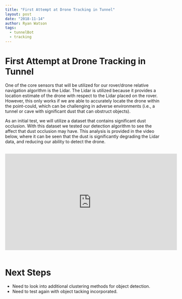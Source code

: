 ```yaml
---
title: "First Attempt at Drone Tracking in Tunnel"
layout: post
date: "2018-11-14"
author: Ryan Watson
tags:
  - tunnelBot
  - tracking
---
```


# First Attempt at Drone Tracking in Tunnel

One of the core sensors that will be utilized for our rover/drone relative navigation algorithm is the Lidar. The Lidar is utilized because it provides a location estimate of the drone with respect to the Lidar placed on the rover. However, this only works if we are able to accurately locate the drone within the point-could, which can be challenging in adverse environments (i.e., a tunnel or cave with significant dust that can obstruct objects).

As an initial test, we will utilize a dataset that contains significant dust occlusion. With this dataset we tested our detection algorithm to see the affect that dust occlusion may have. This analysis is provided in the video below, where it can be seen that the dust is significantly degrading the Lidar data, and reducing our ability to detect the drone.

<br>

<center>
<iframe width="560" height="315" src="https://www.youtube.com/embed/6ZBBFQwUj-8" frameborder="0" allow="accelerometer; autoplay; encrypted-media; gyroscope; picture-in-picture" allowfullscreen></iframe>
</center>

<br>


# Next Steps

- Need to look into additional clustering methods for object detection.
- Need to test again with object tacking incorporated.
